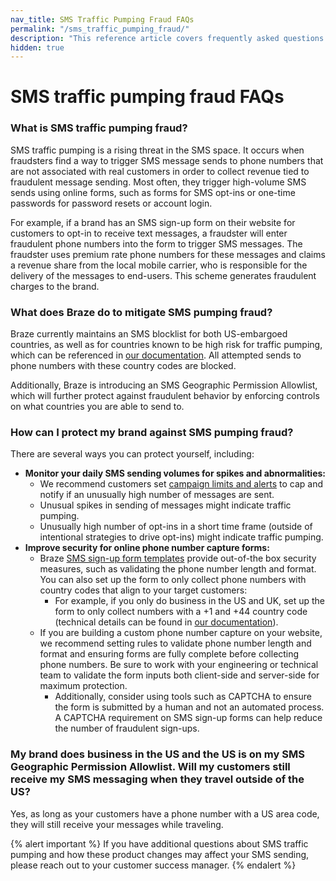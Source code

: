 ```yaml
---
nav_title: SMS Traffic Pumping Fraud FAQs
permalink: "/sms_traffic_pumping_fraud/"
description: "This reference article covers frequently asked questions for SMS traffic pumping fraud."
hidden: true
---
```


# SMS traffic pumping fraud FAQs 

### What is SMS traffic pumping fraud? 

SMS traffic pumping is a rising threat in the SMS space. It occurs when fraudsters find a way to trigger SMS message sends to phone numbers that are not associated with real customers in order to collect revenue tied to fraudulent message sending. Most often, they trigger high-volume SMS sends using online forms, such as forms for SMS opt-ins or one-time passwords for password resets or account login.  

For example, if a brand has an SMS sign-up form on their website for customers to opt-in to receive text messages, a fraudster will enter fraudulent phone numbers into the form to trigger SMS messages. The fraudster uses premium rate phone numbers for these messages and claims a revenue share from the local mobile carrier, who is responsible for the delivery of the messages to end-users. This scheme generates fraudulent charges to the brand. 

### What does Braze do to mitigate SMS pumping fraud?

Braze currently maintains an SMS blocklist for both US-embargoed countries, as well as for countries known to be high risk for traffic pumping, which can be referenced in [our documentation]({{site.baseurl}}/sms_country_blocklist). All attempted sends to phone numbers with these country codes are blocked.

Additionally, Braze is introducing an SMS Geographic Permission Allowlist, which will further protect against fraudulent behavior by enforcing controls on what countries you are able to send to.

### How can I protect my brand against SMS pumping fraud? 

There are several ways you can protect yourself, including: 
- **Monitor your daily SMS sending volumes for spikes and abnormalities:**
    - We recommend customers set [campaign limits and alerts]({{site.baseurl}}/user_guide/engagement_tools/campaigns/managing_campaigns/campaign_alerts/) to cap and notify if an unusually high number of messages are sent.
    - Unusual spikes in sending of messages might indicate traffic pumping.
    - Unusually high number of opt-ins in a short time frame (outside of intentional strategies to drive opt-ins) might indicate traffic pumping.
- **Improve security for online phone number capture forms:**
    - Braze [SMS sign-up form templates]({{site.baseurl}}/user_guide/message_building_by_channel/in-app_messages/drag_and_drop/templates/phone_number_capture) provide out-of-the box security measures, such as validating the phone number length and format. You can also set up the form to only collect phone numbers with country codes that align to your target customers:
        - For example, if you only do business in the US and UK, set up the form to only collect numbers with a +1 and +44 country code (technical details can be found in [our documentation]({{site.baseurl}}/user_guide/message_building_by_channel/in-app_messages/drag_and_drop/templates/phone_number_capture/#step-2-customize-your-phone-number-input-component)).
    - If you are building a custom phone number capture on your website, we recommend setting rules to validate phone number length and format and ensuring forms are fully complete before collecting phone numbers. Be sure to work with your engineering or technical team to validate the form inputs both client-side and server-side for maximum protection.
        - Additionally, consider using tools such as CAPTCHA to ensure the form is submitted by a human and not an automated process. A CAPTCHA requirement on SMS sign-up forms can help reduce the number of fraudulent sign-ups.

### My brand does business in the US and the US is on my SMS Geographic Permission Allowlist. Will my customers still receive my SMS messaging when they travel outside of the US? 

Yes, as long as your customers have a phone number with a US area code, they will still receive your messages while traveling. 

{% alert important %}
If you have additional questions about SMS traffic pumping and how these product changes may affect your SMS sending, please reach out to your customer success manager.
{% endalert %}
